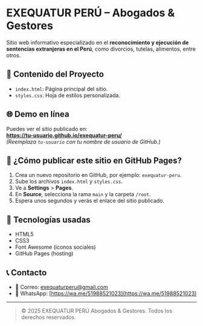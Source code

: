 # EXEQUATUR PERÚ – Abogados & Gestores

Sitio web informativo especializado en el **reconocimiento y ejecución de sentencias extranjeras en el Perú**, como divorcios, tutelas, alimentos, entre otros.

## 📁 Contenido del Proyecto

- `index.html`: Página principal del sitio.
- `styles.css`: Hoja de estilos personalizada.

## 🌐 Demo en línea

Puedes ver el sitio publicado en:  
**https://tu-usuario.github.io/exequatur-peru/**  
_(Reemplaza `tu-usuario` con tu nombre de usuario de GitHub.)_

## 🚀 ¿Cómo publicar este sitio en GitHub Pages?

1. Crea un nuevo repositorio en GitHub, por ejemplo: `exequatur-peru`.
2. Sube los archivos `index.html` y `styles.css`.
3. Ve a **Settings** > **Pages**.
4. En **Source**, selecciona la rama `main` y la carpeta `/root`.
5. Espera unos segundos y verás el enlace del sitio publicado.

## 🧩 Tecnologías usadas

- HTML5
- CSS3
- Font Awesome (íconos sociales)
- GitHub Pages (hosting)

## 📞 Contacto

- 📧 Correo: [exequaturperu@gmail.com](mailto:exequaturperu@gmail.com)
- 📱 WhatsApp: [https://wa.me/51988521023](https://wa.me/51988521023)

---

> © 2025 EXEQUATUR PERÚ Abogados & Gestores. Todos los derechos reservados.
